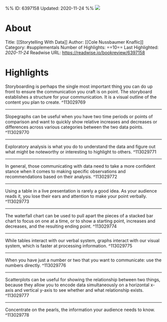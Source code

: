 %%
ID: 6397158
Updated: 2020-11-24
%%
![](https://images-na.ssl-images-amazon.com/images/I/41M8UKaaO1L._SL500_.jpg)

# About
Title: [[Storytelling With Data]]
Author: [[Cole Nussbaumer Knaflic]]
Category: #supplementals
Number of Highlights: ==10==
Last Highlighted: *2020-11-24*
Readwise URL: https://readwise.io/bookreview/6397158

# Highlights 
Storyboarding is perhaps the single most important thing you can do up front to ensure the communication you craft is on point. The storyboard establishes a structure for your communication. It is a visual outline of the content you plan to create.  ^113029769

---

Slopegraphs can be useful when you have two time periods or points of comparison and want to quickly show relative increases and decreases or differences across various categories between the two data points.  ^113029770

---

Exploratory analysis is what you do to understand the data and figure out what might be noteworthy or interesting to highlight to others.  ^113029771

---

In general, those communicating with data need to take a more confident stance when it comes to making specific observations and recommendations based on their analysis.  ^113029772

---

Using a table in a live presentation is rarely a good idea. As your audience reads it, you lose their ears and attention to make your point verbally.  ^113029773

---

The waterfall chart can be used to pull apart the pieces of a stacked bar chart to focus on one at a time, or to show a starting point, increases and decreases, and the resulting ending point.  ^113029774

---

While tables interact with our verbal system, graphs interact with our visual system, which is faster at processing information.  ^113029775

---

When you have just a number or two that you want to communicate: use the numbers directly.  ^113029776

---

Scatterplots can be useful for showing the relationship between two things, because they allow you to encode data simultaneously on a horizontal x-axis and vertical y-axis to see whether and what relationship exists.  ^113029777

---

Concentrate on the pearls, the information your audience needs to know.  ^113029778

